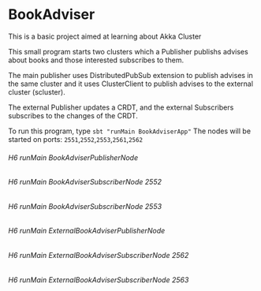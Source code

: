# BookAdviser
This is a basic project aimed at learning about Akka Cluster

This small program starts two clusters which a Publisher publishs advises about
books and those interested subscribes to them.

The main publisher uses DistributedPubSub extension to publish advises in the
same cluster and it uses ClusterClient to publish advises to the external cluster (scluster).

The external Publisher updates a CRDT, and the external Subscribers subscribes to the
changes of the CRDT.

To run this program, type ```sbt "runMain BookAdviserApp"```
The nodes will be started on ports: ```2551```,```2552```,```2553```,```2561```,```2562```


###### H6 runMain BookAdviserPublisherNode
###### H6 runMain BookAdviserSubscriberNode 2552
###### H6 runMain BookAdviserSubscriberNode 2553
###### H6 runMain ExternalBookAdviserPublisherNode
###### H6 runMain ExternalBookAdviserSubscriberNode 2562
###### H6 runMain ExternalBookAdviserSubscriberNode 2563
